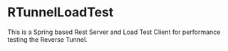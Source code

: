 # RTunnelLoadTest

This is a Spring based Rest Server and Load Test Client for performance testing the Reverse Tunnel.
